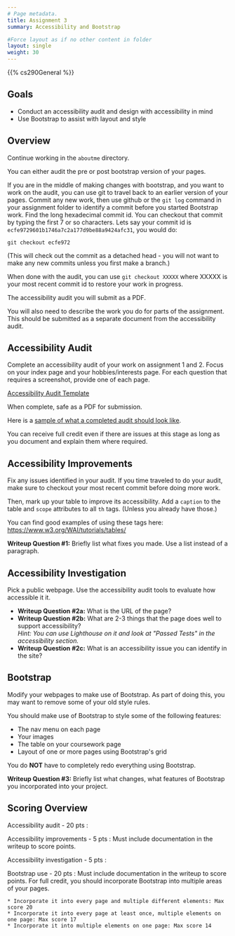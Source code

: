 ```yaml
---
# Page metadata.
title: Assignment 3
summary: Accessibility and Bootstrap

#Force layout as if no other content in folder
layout: single
weight: 30
---
```


{{% cs290General %}}

## Goals

* Conduct an accessibility audit and design with accessibility in mind 
* Use Bootstrap to assist with layout and style

## Overview

Continue working in the `aboutme` directory.

You can either audit the pre or post bootstrap version of your pages.

If you are in the middle of making changes with bootstrap, and you want to work on the
audit, you can use git to travel back to an earlier version of your pages.
Commit any new work, then use github or the
`git log` command in your assignment folder to identify a commit before you started Bootstrap work.
Find the long hexadecimal commit id. You can checkout that commit by typing the first 7 or so characters.
Lets say your commit id is `ecfe9729601b1746a7c2a177d9be88a9424afc31`, you would do:

    git checkout ecfe972

(This will check out the commit as a detached head - you will not want to make any new commits
unless you first make a branch.)

When done with the audit, you can use `git checkout XXXXX` where XXXXX is your most recent
commit id to restore your work in progress.

The accessibility audit you will submit as a PDF.

You will also need to describe the work you do for parts of the assignment. This should be submitted
as a separate document from the accessibility audit.

## Accessibility Audit

Complete an accessibility audit of your work on assignment 1 and 2. Focus on your
index page and your hobbies/interests page. For each question that requires a
screenshot, provide one of each page.

[Accessibility Audit Template](https://docs.google.com/document/d/1Bp3t2i_kt24Ktbf1ckuKZL3QWaj2FiM-9WJHzBedxRk/copy)

When complete, safe as a PDF for submission.

Here is a [sample of what a completed audit should look like](https://docs.google.com/document/d/1wByxNwg7YGKotEEzcVhctzh5InFXj68pDaBVEpqGTwo/view).

You can receive full credit even if there are issues at this stage as long as you document
and explain them where required.

## Accessibility Improvements

Fix any issues identified in your audit. If you time traveled to do your audit, make sure to
checkout your most recent commit before doing more work.

Then, mark up your table to improve its accessibility. Add a `caption` to the table and
`scope` attributes to all `th` tags. (Unless you already have those.)

You can find good examples of using these tags here:
https://www.w3.org/WAI/tutorials/tables/

**Writeup Question #1:** Briefly list what fixes you made. Use a list instead of a paragraph.

## Accessibility Investigation

Pick a public webpage. Use the accessibility audit tools to evaluate how accessible it it.

* **Writeup Question #2a:** What is the URL of the page?
* **Writeup Question #2b:** What are 2-3 things that the page does well to support accessibility?  
    *Hint: You can use Lighthouse on it and look at "Passed Tests" in the accessibility section.*
* **Writeup Question #2c:** What is an accessibility issue you can identify in the site?

## Bootstrap

Modify your webpages to make use of Bootstrap. As part of doing this, you may want to
remove some of your old style rules.

You should make use of Bootstrap to style some of the following features:

* The nav menu on each page
* Your images
* The table on your coursework page
* Layout of one or more pages using Bootstrap's grid

You do **NOT** have to completely redo everything using Bootstrap.

**Writeup Question #3:** Briefly list what changes, what features of Bootstrap you incorporated
into your project.

## Scoring Overview

Accessibility audit - 20 pts
:  

Accessibility improvements - 5 pts
: Must include documentation in the writeup to score points.

Accessibility investigation - 5 pts
:  

Bootstrap use - 20 pts
: Must include documentation in the writeup to score points. For full credit, you should
incorporate Bootstrap into multiple areas of your pages.

    * Incorporate it into every page and multiple different elements: Max score 20
    * Incorporate it into every page at least once, multiple elements on one page: Max score 17
    * Incorporate it into multiple elements on one page: Max score 14

